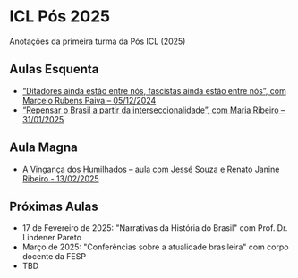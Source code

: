 # ICL Pós 2025

Anotações da primeira turma da Pós ICL (2025)

## Aulas Esquenta

- [“Ditadores ainda estão entre nós, fascistas ainda estão entre nós”, com Marcelo Rubens Paiva – 05/12/2024](https://membro.iclpos.com.br/aula/esquenta-pos-ditadores-ainda-estao-entre-nos-fascistas-ainda-estao-entre-nos-com-marcelo-rubens-paiva-05-12-2024/)
- [“Repensar o Brasil a partir da interseccionalidade”, com Maria Ribeiro – 31/01/2025](https://membro.iclpos.com.br/aula/esquenta-pos-aula-magna-repensar-o-brasil-a-partir-da-interseccionalidade-com-maria-ribeiro-31-01-2025/)

## Aula Magna

- [A Vingança dos Humilhados – aula com Jessé Souza e Renato Janine Ribeiro - 13/02/2025](https://membro.iclpos.com.br/aula/icl-pos-a-vinganca-dos-humilhados-aula-com-jesse-souza-e-renato-janine-ribeiro/)

## Próximas Aulas

- 17 de Fevereiro de 2025: "Narrativas da História do Brasil" com Prof. Dr. Lindener Pareto
- Março de 2025: "Conferências sobre a atualidade brasileira" com corpo docente da FESP
- TBD

